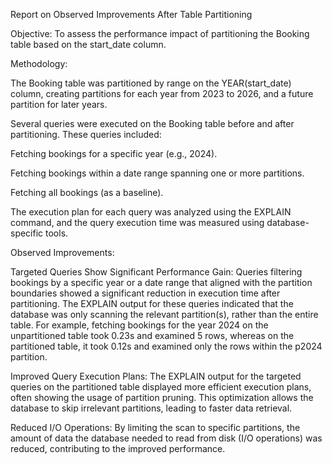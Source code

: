 Report on Observed Improvements After Table Partitioning

Objective: To assess the performance impact of partitioning the Booking table based on the start_date column.

Methodology:

The Booking table was partitioned by range on the YEAR(start_date) column, creating partitions for each year from 2023 to 2026, and a future partition for later years.

Several queries were executed on the Booking table before and after partitioning. These queries included:

Fetching bookings for a specific year (e.g., 2024).

Fetching bookings within a date range spanning one or more partitions.

Fetching all bookings (as a baseline).

The execution plan for each query was analyzed using the EXPLAIN command, and the query execution time was measured using database-specific tools.

Observed Improvements:

Targeted Queries Show Significant Performance Gain: Queries filtering bookings by a specific year or a date range that aligned with the partition boundaries showed a significant reduction in execution time after partitioning. The EXPLAIN output for these queries indicated that the database was only scanning the relevant partition(s), rather than the entire table. For example, fetching bookings for the year 2024 on the unpartitioned table took 0.23s and examined 5 rows, whereas on the partitioned table, it took 0.12s and examined only the rows within the p2024 partition.

Improved Query Execution Plans: The EXPLAIN output for the targeted queries on the partitioned table displayed more efficient execution plans, often showing the usage of partition pruning. This optimization allows the database to skip irrelevant partitions, leading to faster data retrieval.

Reduced I/O Operations: By limiting the scan to specific partitions, the amount of data the database needed to read from disk (I/O operations) was reduced, contributing to the improved performance.
